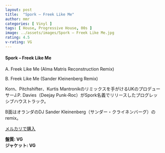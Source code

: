 ```yaml
---
layout: post
title:  "Spork – Freek Like Me"
author: mmr
categories: [ Vinyl ]
tags: [ House, Progressive House, 00s ]
image: ../assets/images/Spork – Freek Like Me.jpg
rating: 4.5
v-rating: VG
---
```


#### Spork – Freek Like Me

A. Freek Like Me (Alma Matris Reconstruction Remix)

B. Freek Like Me (Sander Kleinenberg Remix)

Korn、Pitchshifter、Kurtis Mantronikのリミックスを手がけるUKのプロデューサーJ.P. Davies（Deejay Punk-Roc）がSpork名義でリリースしたプログレッシブハウストラック。

B面はオランダのDJ Sander Kleinenberg（サンダー・クライネンバーグ）のremix。



[メルカリで購入](https://jp.mercari.com/item/m31370737487?afid=6142608987)

<div class="mt-4 mb-4 d-flex align-items-center">
<strong class="mr-1">盤質: VG</strong>
</div>
<div class="mt-4 mb-4 d-flex align-items-center">
<strong class="mr-1">ジャケット: VG</strong>
</div>

